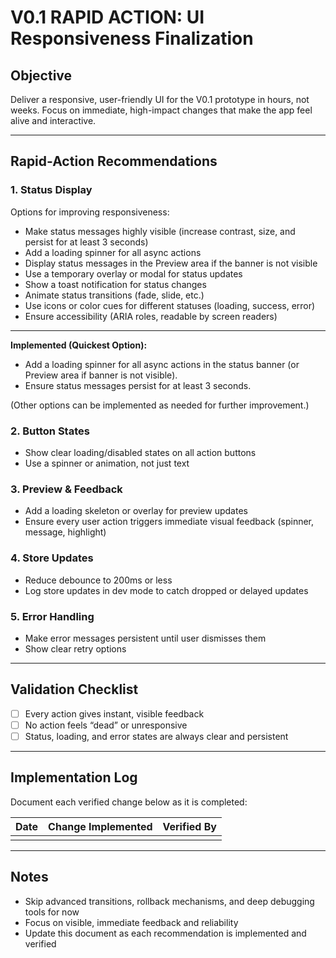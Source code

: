 # V0.1 RAPID ACTION: UI Responsiveness Finalization

## Objective

Deliver a responsive, user-friendly UI for the V0.1 prototype in hours, not weeks. Focus on immediate, high-impact changes that make the app feel alive and interactive.

---

## Rapid-Action Recommendations

### 1. Status Display

Options for improving responsiveness:

- Make status messages highly visible (increase contrast, size, and persist for at least 3 seconds)
- Add a loading spinner for all async actions
- Display status messages in the Preview area if the banner is not visible
- Use a temporary overlay or modal for status updates
- Show a toast notification for status changes
- Animate status transitions (fade, slide, etc.)
- Use icons or color cues for different statuses (loading, success, error)
- Ensure accessibility (ARIA roles, readable by screen readers)

---

**Implemented (Quickest Option):**

- Add a loading spinner for all async actions in the status banner (or Preview area if banner is not visible).
- Ensure status messages persist for at least 3 seconds.

(Other options can be implemented as needed for further improvement.)

### 2. Button States

- Show clear loading/disabled states on all action buttons
- Use a spinner or animation, not just text

### 3. Preview & Feedback

- Add a loading skeleton or overlay for preview updates
- Ensure every user action triggers immediate visual feedback (spinner, message, highlight)

### 4. Store Updates

- Reduce debounce to 200ms or less
- Log store updates in dev mode to catch dropped or delayed updates

### 5. Error Handling

- Make error messages persistent until user dismisses them
- Show clear retry options

---

## Validation Checklist

- [ ] Every action gives instant, visible feedback
- [ ] No action feels “dead” or unresponsive
- [ ] Status, loading, and error states are always clear and persistent

---

## Implementation Log

Document each verified change below as it is completed:

| Date | Change Implemented | Verified By |
| ---- | ------------------ | ----------- |
|      |                    |             |

---

## Notes

- Skip advanced transitions, rollback mechanisms, and deep debugging tools for now
- Focus on visible, immediate feedback and reliability
- Update this document as each recommendation is implemented and verified
